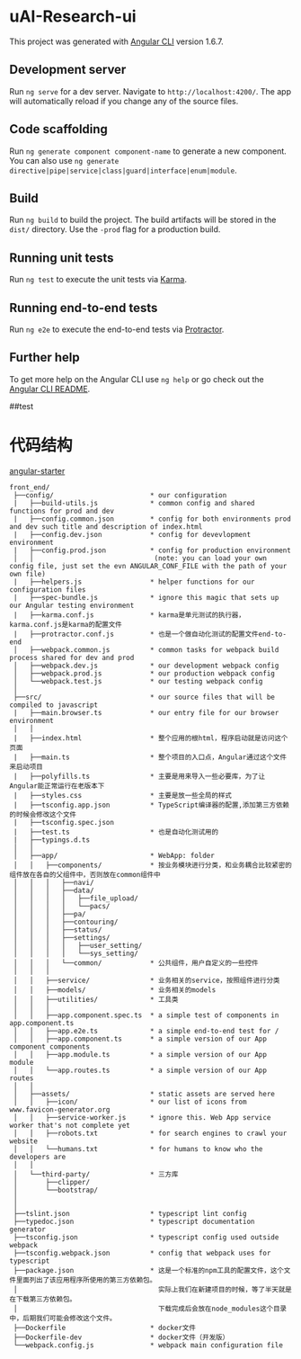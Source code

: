 # uAI-Research-ui

This project was generated with [Angular CLI](https://github.com/angular/angular-cli) version 1.6.7.

## Development server

Run `ng serve` for a dev server. Navigate to `http://localhost:4200/`. The app will automatically reload if you change any of the source files.

## Code scaffolding

Run `ng generate component component-name` to generate a new component. You can also use `ng generate directive|pipe|service|class|guard|interface|enum|module`.

## Build

Run `ng build` to build the project. The build artifacts will be stored in the `dist/` directory. Use the `-prod` flag for a production build.

## Running unit tests

Run `ng test` to execute the unit tests via [Karma](https://karma-runner.github.io).

## Running end-to-end tests

Run `ng e2e` to execute the end-to-end tests via [Protractor](http://www.protractortest.org/).

## Further help

To get more help on the Angular CLI use `ng help` or go check out the [Angular CLI README](https://github.com/angular/angular-cli/blob/master/README.md).

##test


# 代码结构
[angular-starter](https://github.com/gdi2290/angular-starter)

```
front_end/
 ├──config/                        * our configuration
 |   ├──build-utils.js             * common config and shared functions for prod and dev
 |   ├──config.common.json         * config for both environments prod and dev such title and description of index.html
 |   ├──config.dev.json            * config for devevlopment environment
 |   ├──config.prod.json           * config for production environment 
 │   │                              (note: you can load your own config file, just set the evn ANGULAR_CONF_FILE with the path of your own file)
 |   ├──helpers.js                 * helper functions for our configuration files
 |   ├──spec-bundle.js             * ignore this magic that sets up our Angular testing environment
 |   ├──karma.conf.js              * karma是单元测试的执行器，karma.conf.js是karma的配置文件
 |   ├──protractor.conf.js         * 也是一个做自动化测试的配置文件end-to-end
 │   ├──webpack.common.js          * common tasks for webpack build process shared for dev and prod
 │   ├──webpack.dev.js             * our development webpack config
 │   ├──webpack.prod.js            * our production webpack config
 │   └──webpack.test.js            * our testing webpack config
 │
 ├──src/                           * our source files that will be compiled to javascript
 |   ├──main.browser.ts            * our entry file for our browser environment
 │   │
 |   ├──index.html                 * 整个应用的根html，程序启动就是访问这个页面
 |   ├──main.ts                    * 整个项目的入口点，Angular通过这个文件来启动项目
 |   ├──polyfills.ts               * 主要是用来导入一些必要库，为了让Angular能正常运行在老版本下
 |   ├──styles.css                 * 主要是放一些全局的样式 
 |   ├──tsconfig.app.json          * TypeScript编译器的配置,添加第三方依赖的时候会修改这个文件
 |   ├──tsconfig.spec.json
 |   ├──test.ts                    * 也是自动化测试用的
 |   ├──typings.d.ts
 │   │
 │   ├──app/                       * WebApp: folder
 │   │   ├──components/            * 按业务模块进行分类，和业务耦合比较紧密的组件放在各自的父组件中，否则放在common组件中
 │   │   │   ├──navi/
 │   │   │   ├──data/
 │   │   │   │   ├──file_upload/
 │   │   │   │   └──pacs/
 │   │   │   ├──pa/
 │   │   │   ├──contouring/
 │   │   │   ├──status/
 │   │   │   ├──settings/
 │   │   │   │   ├──user_setting/
 │   │   │   │   └──sys_setting/
 │   │   │   └──common/            * 公共组件，用户自定义的一些控件
 │   │   │
 │   │   ├──service/               * 业务相关的service，按照组件进行分类
 │   │   ├──models/                * 业务相关的models
 │   │   ├──utilities/             * 工具类
 │   │   │ 
 │   │   ├──app.component.spec.ts  * a simple test of components in app.component.ts
 │   │   ├──app.e2e.ts             * a simple end-to-end test for /
 │   │   ├──app.component.ts       * a simple version of our App component components
 │   │   ├──app.module.ts          * a simple version of our App module
 │   │   └──app.routes.ts          * a simple version of our App routes
 │   │
 │   ├──assets/                    * static assets are served here
 │   │   ├──icon/                  * our list of icons from www.favicon-generator.org
 │   │   ├──service-worker.js      * ignore this. Web App service worker that's not complete yet
 │   │   ├──robots.txt             * for search engines to crawl your website
 │   │   └──humans.txt             * for humans to know who the developers are
 │   │ 
 │   └──third-party/               * 三方库
 │       ├──clipper/             
 │       └──bootstrap/
 │
 │
 ├──tslint.json                    * typescript lint config
 ├──typedoc.json                   * typescript documentation generator
 ├──tsconfig.json                  * typescript config used outside webpack
 ├──tsconfig.webpack.json          * config that webpack uses for typescript
 ├──package.json                   * 这是一个标准的npm工具的配置文件，这个文件里面列出了该应用程序所使用的第三方依赖包。
 │                                   实际上我们在新建项目的时候，等了半天就是在下载第三方依赖包。
 │                                   下载完成后会放在node_modules这个目录中，后期我们可能会修改这个文件。
 ├──Dockerfile                     * docker文件
 ├──Dockerfile-dev                 * docker文件（开发版）
 └──webpack.config.js              * webpack main configuration file

```